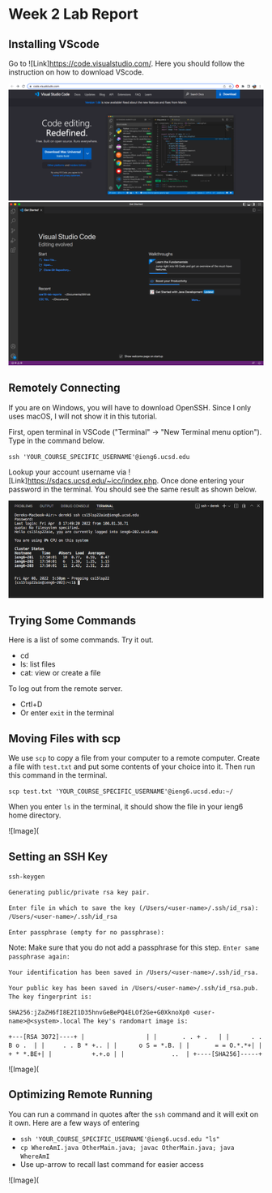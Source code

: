 # Week 2 Lab Report

## Installing VScode
Go to ![Link]https://code.visualstudio.com/. Here you should follow the instruction on how to download VScode.

![Image](week-2-lab-report-1-1.png)
![Image](week-2-lab-report-1-2.png)


## Remotely Connecting
If you are on Windows, you will have to download OpenSSH. Since I only uses macOS, I will not show it in this tutorial.

First, open terminal in VSCode ("Terminal" -> "New Terminal menu option"). Type in the command below.

`ssh 'YOUR_COURSE_SPECIFIC_USERNAME'@ieng6.ucsd.edu`

Lookup your account username via ![Link]https://sdacs.ucsd.edu/~icc/index.php. Once done entering your password in the terminal. You should see the same result as shown below.

![Image](week-2-lab-report-1-3.png)

## Trying Some Commands
Here is a list of some commands. Try it out.
* cd
* ls: list files
* cat: view or create a file

To log out from the remote server. 
* Crtl+D
* Or enter `exit` in the terminal

## Moving Files with scp
We use `scp` to copy a file from your computer to a remote computer. Create a file with `test.txt` and put some contents of your choice into it. Then run this command in the terminal.

`scp test.txt 'YOUR_COURSE_SPECIFIC_USERNAME'@ieng6.ucsd.edu:~/`

When you enter `ls` in the terminal, it should show the file in your ieng6 home directory.

![Image](

## Setting an SSH Key
`ssh-keygen`

`Generating public/private rsa key pair.`

`Enter file in which to save the key (/Users/<user-name>/.ssh/id_rsa): /Users/<user-name>/.ssh/id_rsa`

`Enter passphrase (empty for no passphrase):`

Note: Make sure that you do not add a passphrase for this step.
`Enter same passphrase again:`

`Your identification has been saved in /Users/<user-name>/.ssh/id_rsa.`

`Your public key has been saved in /Users/<user-name>/.ssh/id_rsa.pub.
The key fingerprint is:`

`SHA256:jZaZH6fI8E2I1D35hnvGeBePQ4ELOf2Ge+G0XknoXp0 <user-name>@<system>.local`
`The key's randomart image is:`

`+---[RSA 3072]----+
|                 |
|       . . + .   |
|      . . B o .  |
|     . . B * +.. |
|      o S = *.B. |
|       = = O.*.*+|
|        + * *.BE+|
|           +.+.o |
|             ..  |
+----[SHA256]-----+`


![Image](

## Optimizing Remote Running
You can run a command in quotes after the `ssh` command and it will exit on it own.
Here are a few ways of entering
* `ssh 'YOUR_COURSE_SPECIFIC_USERNAME'@ieng6.ucsd.edu "ls"`
* `cp WhereAmI.java OtherMain.java; javac OtherMain.java; java WhereAmI`
* Use up-arrow to recall last command for easier access


![Image](

